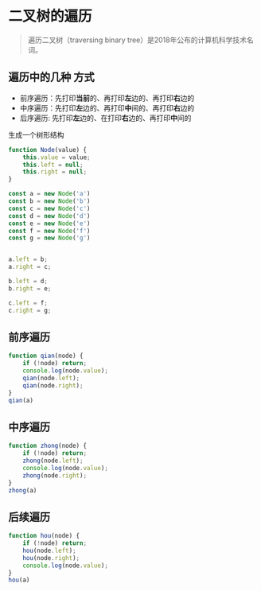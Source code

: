 # 二叉树的遍历
>遍历二叉树（traversing binary tree）是2018年公布的计算机科学技术名词。

## 遍历中的几种 方式
- 前序遍历：先打印**当前**的、再打印**左**边的、再打印**右**边的
- 中序遍历：先打印**左**边的、再打印**中**间的、再打印**右**边的
- 后序遍历: 先打印**左**边的、在打印**右**边的、再打印**中**间的

生成一个树形结构
```js
function Node(value) {
    this.value = value;
    this.left = null;
    this.right = null;
}

const a = new Node('a')
const b = new Node('b')
const c = new Node('c')
const d = new Node('d')
const e = new Node('e')
const f = new Node('f')
const g = new Node('g')


a.left = b;
a.right = c;

b.left = d;
b.right = e;

c.left = f;
c.right = g;
```


## 前序遍历
```js
function qian(node) {
    if (!node) return;
    console.log(node.value);
    qian(node.left);
    qian(node.right);
}
qian(a)
```


## 中序遍历
```js
function zhong(node) {
    if (!node) return;
    zhong(node.left);
    console.log(node.value);
    zhong(node.right);
}
zhong(a)
```
## 后续遍历
```js
function hou(node) {
    if (!node) return;
    hou(node.left);
    hou(node.right);
    console.log(node.value);
}
hou(a)
```